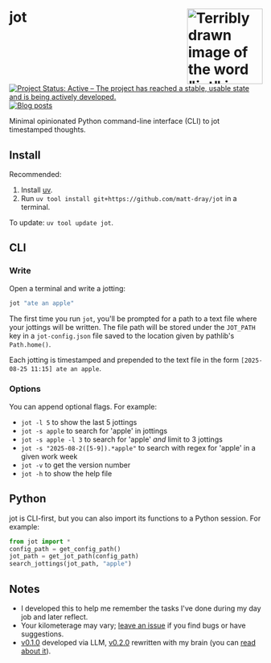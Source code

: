 # jot <a href="https://www.github.com/matt-dray/jot"><img src='https://www.rostrum.blog/posts/2025-08-30-jot-options/resources/jot.png' height='150px' align='right' alt='Terribly drawn image of the word "jot" in cursive with a pencil at the end of the letter "t". The dot of the letter "i" is a red love heart.'></a>

[![Project Status: Active – The project has reached a stable, usable state and is being actively developed.](https://www.repostatus.org/badges/latest/active.svg)](https://www.repostatus.org/#active)
[![Blog
posts](https://img.shields.io/badge/rostrum.blog-posts-008900?labelColor=000000&logo=data%3Aimage%2Fgif%3Bbase64%2CR0lGODlhEAAQAPEAAAAAABWCBAAAAAAAACH5BAlkAAIAIf8LTkVUU0NBUEUyLjADAQAAACwAAAAAEAAQAAAC55QkISIiEoQQQgghRBBCiCAIgiAIgiAIQiAIgSAIgiAIQiAIgRAEQiAQBAQCgUAQEAQEgYAgIAgIBAKBQBAQCAKBQEAgCAgEAoFAIAgEBAKBIBAQCAQCgUAgEAgCgUBAICAgICAgIBAgEBAgEBAgEBAgECAgICAgECAQIBAQIBAgECAgICAgICAgECAQECAQICAgICAgICAgEBAgEBAgEBAgICAgICAgECAQIBAQIBAgECAgICAgIBAgECAQECAQIBAgICAgIBAgIBAgEBAgECAgECAgICAgICAgECAgECAgQIAAAQIKAAAh%2BQQJZAACACwAAAAAEAAQAAAC55QkIiESIoQQQgghhAhCBCEIgiAIgiAIQiAIgSAIgiAIQiAIgRAEQiAQBAQCgUAQEAQEgYAgIAgIBAKBQBAQCAKBQEAgCAgEAoFAIAgEBAKBIBAQCAQCgUAgEAgCgUBAICAgICAgIBAgEBAgEBAgEBAgECAgICAgECAQIBAQIBAgECAgICAgICAgECAQECAQICAgICAgICAgEBAgEBAgEBAgICAgICAgECAQIBAQIBAgECAgICAgIBAgECAQECAQIBAgICAgIBAgIBAgEBAgECAgECAgICAgICAgECAgECAgQIAAAQIKAAA7)](https://www.rostrum.blog/index.html#category=jot)

Minimal opinionated Python command-line interface (CLI) to jot timestamped thoughts.

## Install

Recommended:

1. Install [uv](https://docs.astral.sh/uv/).
2. Run `uv tool install git+https://github.com/matt-dray/jot` in a terminal.

To update: `uv tool update jot`.

## CLI

### Write

Open a terminal and write a jotting:

```bash
jot "ate an apple"
```

The first time you run `jot`, you'll be prompted for a path to a text file where your jottings will be written. The file path will be stored under the `JOT_PATH` key in a `jot-config.json` file saved to the location given by pathlib's `Path.home()`.

Each jotting is timestamped and prepended to the text file in the form `[2025-08-25 11:15] ate an apple`.

### Options

You can append optional flags. For example:

* `jot -l 5` to show the last 5 jottings
* `jot -s apple` to search for 'apple' in jottings
* `jot -s apple -l 3` to search for 'apple' _and_ limit to 3 jottings
* `jot -s "2025-08-2([5-9]).*apple"` to search with regex for 'apple' in a given work week
* `jot -v` to get the version number
* `jot -h` to show the help file

## Python

jot is CLI-first, but you can also import its functions to a Python session. For example:

```python
from jot import *
config_path = get_config_path()
jot_path = get_jot_path(config_path)
search_jottings(jot_path, "apple")
```

## Notes

* I developed this to help me remember the tasks I've done during my day job and later reflect.
* Your kilometerage may vary; [leave an issue](https://github.com/matt-dray/jot/issues) if you find bugs or have suggestions.
* [v0.1.0](https://github.com/matt-dray/jot/releases/tag/v0.1.0) developed via LLM, [v0.2.0](https://github.com/matt-dray/jot/compare/v0.1.0...v0.2.0) rewritten with my brain (you can [read about it](https://www.rostrum.blog/posts/2025-08-25-jot/)).
